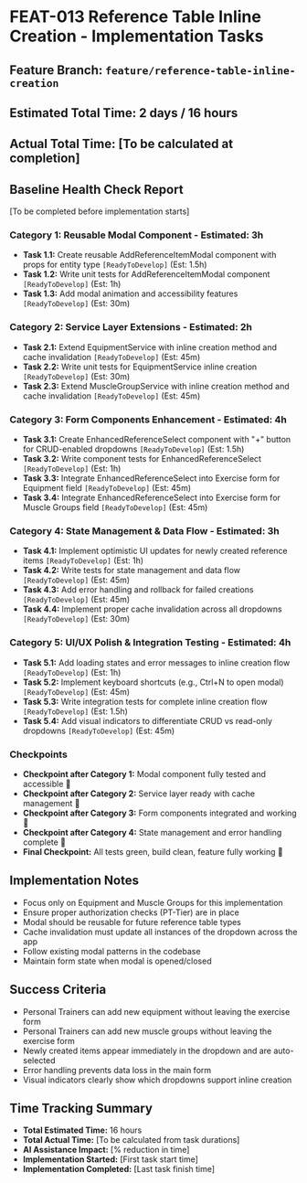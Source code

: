 # FEAT-013 Reference Table Inline Creation - Implementation Tasks

## Feature Branch: `feature/reference-table-inline-creation`
## Estimated Total Time: 2 days / 16 hours
## Actual Total Time: [To be calculated at completion]

## Baseline Health Check Report
[To be completed before implementation starts]

### Category 1: Reusable Modal Component - Estimated: 3h
- **Task 1.1:** Create reusable AddReferenceItemModal component with props for entity type `[ReadyToDevelop]` (Est: 1.5h)
- **Task 1.2:** Write unit tests for AddReferenceItemModal component `[ReadyToDevelop]` (Est: 1h)
- **Task 1.3:** Add modal animation and accessibility features `[ReadyToDevelop]` (Est: 30m)

### Category 2: Service Layer Extensions - Estimated: 2h
- **Task 2.1:** Extend EquipmentService with inline creation method and cache invalidation `[ReadyToDevelop]` (Est: 45m)
- **Task 2.2:** Write unit tests for EquipmentService inline creation `[ReadyToDevelop]` (Est: 30m)
- **Task 2.3:** Extend MuscleGroupService with inline creation method and cache invalidation `[ReadyToDevelop]` (Est: 45m)

### Category 3: Form Components Enhancement - Estimated: 4h
- **Task 3.1:** Create EnhancedReferenceSelect component with "+" button for CRUD-enabled dropdowns `[ReadyToDevelop]` (Est: 1.5h)
- **Task 3.2:** Write component tests for EnhancedReferenceSelect `[ReadyToDevelop]` (Est: 1h)
- **Task 3.3:** Integrate EnhancedReferenceSelect into Exercise form for Equipment field `[ReadyToDevelop]` (Est: 45m)
- **Task 3.4:** Integrate EnhancedReferenceSelect into Exercise form for Muscle Groups field `[ReadyToDevelop]` (Est: 45m)

### Category 4: State Management & Data Flow - Estimated: 3h
- **Task 4.1:** Implement optimistic UI updates for newly created reference items `[ReadyToDevelop]` (Est: 1h)
- **Task 4.2:** Write tests for state management and data flow `[ReadyToDevelop]` (Est: 45m)
- **Task 4.3:** Add error handling and rollback for failed creations `[ReadyToDevelop]` (Est: 45m)
- **Task 4.4:** Implement proper cache invalidation across all dropdowns `[ReadyToDevelop]` (Est: 30m)

### Category 5: UI/UX Polish & Integration Testing - Estimated: 4h
- **Task 5.1:** Add loading states and error messages to inline creation flow `[ReadyToDevelop]` (Est: 1h)
- **Task 5.2:** Implement keyboard shortcuts (e.g., Ctrl+N to open modal) `[ReadyToDevelop]` (Est: 45m)
- **Task 5.3:** Write integration tests for complete inline creation flow `[ReadyToDevelop]` (Est: 1.5h)
- **Task 5.4:** Add visual indicators to differentiate CRUD vs read-only dropdowns `[ReadyToDevelop]` (Est: 45m)

### Checkpoints
- **Checkpoint after Category 1:** Modal component fully tested and accessible 🛑
- **Checkpoint after Category 2:** Service layer ready with cache management 🛑
- **Checkpoint after Category 3:** Form components integrated and working 🛑
- **Checkpoint after Category 4:** State management and error handling complete 🛑
- **Final Checkpoint:** All tests green, build clean, feature fully working 🛑

## Implementation Notes
- Focus only on Equipment and Muscle Groups for this implementation
- Ensure proper authorization checks (PT-Tier) are in place
- Modal should be reusable for future reference table types
- Cache invalidation must update all instances of the dropdown across the app
- Follow existing modal patterns in the codebase
- Maintain form state when modal is opened/closed

## Success Criteria
- Personal Trainers can add new equipment without leaving the exercise form
- Personal Trainers can add new muscle groups without leaving the exercise form
- Newly created items appear immediately in the dropdown and are auto-selected
- Error handling prevents data loss in the main form
- Visual indicators clearly show which dropdowns support inline creation

## Time Tracking Summary
- **Total Estimated Time:** 16 hours
- **Total Actual Time:** [To be calculated from task durations]
- **AI Assistance Impact:** [% reduction in time]
- **Implementation Started:** [First task start time]
- **Implementation Completed:** [Last task finish time]